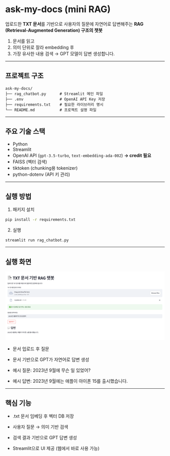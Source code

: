 # ask-my-docs (mini RAG)

업로드한 **TXT 문서**를 기반으로 사용자의 질문에 자연어로 답변해주는 **RAG (Retrieval-Augmented Generation) 구조의 챗봇**

1. 문서를 읽고  
2. 의미 단위로 잘라 embedding 후  
3. 가장 유사한 내용 검색 → GPT 모델이 답변 생성합니다.

---

## 프로젝트 구조
```
ask-my-docs/
├── rag_chatbot.py      # Streamlit 메인 파일
├── .env                # OpenAI API Key 저장
├── requirements.txt    # 필요한 라이브러리 명시
└── README.md           # 프로젝트 설명 파일
```


---

## 주요 기술 스택
- Python
- Streamlit
- OpenAI API (`gpt-3.5-turbo`, `text-embedding-ada-002`) **→  credit 필요**
- FAISS (벡터 검색)
- tiktoken (chunking용 tokenizer)
- python-dotenv (API 키 관리)

---

## 실행 방법
1. 패키지 설치
```bash
pip install -r requirements.txt
```

2. 실행
```
streamlit run rag_chatbot.py
```

---
## 실행 화면

![결과 이미지](./data_img/result01.png)

- 문서 업로드 후 질문

- 문서 기반으로 GPT가 자연어로 답변 생성

- 예시 질문: 2023년 9월에 무슨 일 있었어?

- 예시 답변: 2023년 9월에는 애플이 아이폰 15를 출시했습니다.

---
## 핵심 기능

- .txt 문서 임베딩 후 벡터 DB 저장

- 사용자 질문 → 의미 기반 검색

- 검색 결과 기반으로 GPT 답변 생성

- Streamlit으로 UI 제공 (웹에서 바로 사용 가능)

